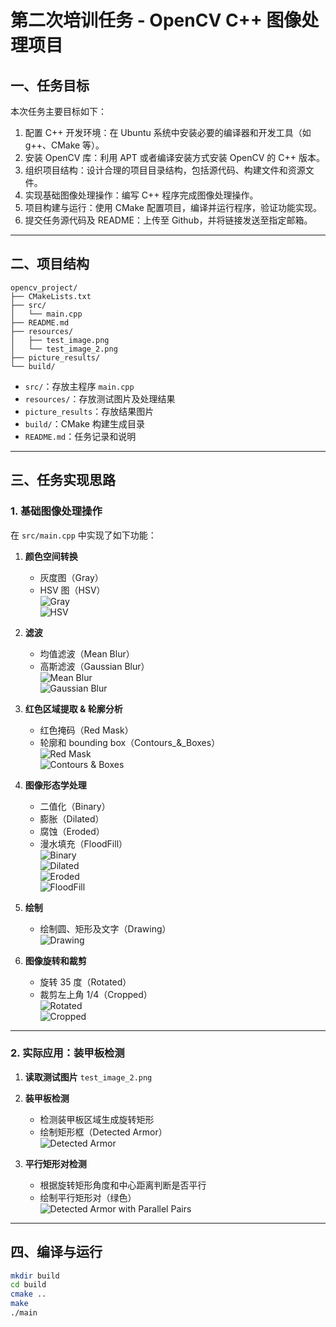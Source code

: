 # 第二次培训任务 - OpenCV C++ 图像处理项目

## 一、任务目标
本次任务主要目标如下：  
1. 配置 C++ 开发环境：在 Ubuntu 系统中安装必要的编译器和开发工具（如 g++、CMake 等）。  
2. 安装 OpenCV 库：利用 APT 或者编译安装方式安装 OpenCV 的 C++ 版本。  
3. 组织项目结构：设计合理的项目目录结构，包括源代码、构建文件和资源文件。  
4. 实现基础图像处理操作：编写 C++ 程序完成图像处理操作。  
5. 项目构建与运行：使用 CMake 配置项目，编译并运行程序，验证功能实现。  
6. 提交任务源代码及 README：上传至 Github，并将链接发送至指定邮箱。

---

## 二、项目结构
```
opencv_project/
├── CMakeLists.txt
├── src/
│   └── main.cpp
├── README.md
├── resources/
│   ├── test_image.png
│   └── test_image_2.png
├── picture_results/
└── build/
```
- `src/`：存放主程序 `main.cpp`  
- `resources/`：存放测试图片及处理结果
- `picture_results`：存放结果图片    
- `build/`：CMake 构建生成目录  
- `README.md`：任务记录和说明  

---
## 三、任务实现思路

### 1. 基础图像处理操作

在 `src/main.cpp` 中实现了如下功能：

1. **颜色空间转换**
   - 灰度图（Gray）  
   - HSV 图（HSV）  
   ![Gray](picture_results/Gray.png)  
   ![HSV](picture_results/HSV.png)  

2. **滤波**
   - 均值滤波（Mean Blur）  
   - 高斯滤波（Gaussian Blur）  
   ![Mean Blur](picture_results/Mean_Blur.png)  
   ![Gaussian Blur](picture_results/Gaussian_Blur.png)  

3. **红色区域提取 & 轮廓分析**
   - 红色掩码（Red Mask）  
   - 轮廓和 bounding box（Contours_&_Boxes）  
   ![Red Mask](picture_results/Red_Mask.png)  
   ![Contours & Boxes](picture_results/Contours_&_Boxes.png)  

4. **图像形态学处理**
   - 二值化（Binary）  
   - 膨胀（Dilated）  
   - 腐蚀（Eroded）  
   - 漫水填充（FloodFill）  
   ![Binary](picture_results/Binary.png)  
   ![Dilated](picture_results/Dilated.png)  
   ![Eroded](picture_results/Eroded.png)  
   ![FloodFill](picture_results/FloodFill.png)  

5. **绘制**
   - 绘制圆、矩形及文字（Drawing）  
   ![Drawing](picture_results/Drawing.png)  

6. **图像旋转和裁剪**
   - 旋转 35 度（Rotated）  
   - 裁剪左上角 1/4（Cropped）  
   ![Rotated](picture_results/Rotated.png)  
   ![Cropped](picture_results/Cropped.png)  

---

### 2. 实际应用：装甲板检测

1. **读取测试图片** `test_image_2.png`  
2. **装甲板检测**
   - 检测装甲板区域生成旋转矩形  
   - 绘制矩形框（Detected Armor）  
   ![Detected Armor](picture_results/Detected_Armor.png)  

3. **平行矩形对检测**
   - 根据旋转矩形角度和中心距离判断是否平行  
   - 绘制平行矩形对（绿色）  
   ![Detected Armor with Parallel Pairs](picture_results/Detected_Armor_with_Parallel_Pairs.png)  

---
## 四、编译与运行

```bash
mkdir build
cd build
cmake ..
make
./main
